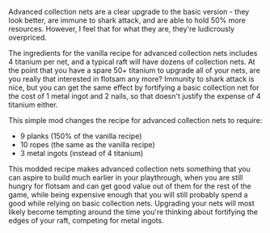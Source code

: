 Advanced collection nets are a clear upgrade to the basic version - they look better, are immune to shark attack, and
are able to hold 50% more resources. However, I feel that for what they are, they're ludicrously overpriced.

The ingredients for the vanilla recipe for advanced collection nets includes 4 titanium per net, and a typical raft will
have dozens of collection nets. At the point that you have a spare 50+ titanium to upgrade all of your nets, are you
really that interested in flotsam any more? Immunity to shark attack is nice, but you can get the same effect by
fortifying a basic collection net for the cost of 1 metal ingot and 2 nails, so that doesn't justify the expense of 4
titanium either.

This simple mod changes the recipe for advanced collection nets to require:

- 9 planks (150% of the vanilla recipe)
- 10 ropes (the same as the vanilla recipe)
- 3 metal ingots (instead of 4 titanium)

This modded recipe makes advanced collection nets something that you can aspire to build much earlier in your
playthrough, when you are still hungry for flotsam and can get good value out of them for the rest of the game, while
being expensive enough that you will still probably spend a good while relying on basic collection nets. Upgrading your
nets will most likely become tempting around the time you're thinking about fortifying the edges of your raft, competing
for metal ingots.
